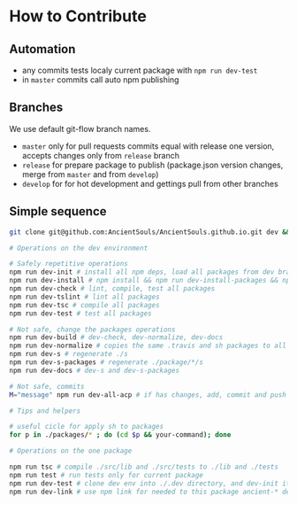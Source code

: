 # How to Contribute

## Automation

- any commits tests localy current package with `npm run dev-test`
- in `master` commits call auto npm publishing

## Branches

We use default git-flow branch names.

- `master` only for pull requests commits equal with release one version, accepts changes only from `release` branch
- `release` for prepare package to publish (package.json version changes, merge from `master` and from `develop`)
- `develop` for for hot development and gettings pull from other branches

## Simple sequence

```sh
git clone git@github.com:AncientSouls/AncientSouls.github.io.git dev && cd dev

# Operations on the dev environment

# Safely repetitive operations
npm run dev-init # install all npm deps, load all packages from dev branch, compile, lint and test all packages
npm run dev-install # npm install && npm run dev-install-packages && npm run dev-set-links && npm run dev-use-links (install all deps for all packages, link all ancient packages together)
npm run dev-check # lint, compile, test all packages
npm run dev-tslint # lint all packages
npm run dev-tsc # compile all packages
npm run dev-test # test all packages

# Not safe, change the packages operations
npm run dev-build # dev-check, dev-normalize, dev-docs
npm run dev-normalize # copies the same .travis and sh packages to all packages
npm run dev-s # regenerate ./s
npm run dev-s-packages # regenerate ./package/*/s
npm run dev-docs # dev-s and dev-s-packages

# Not safe, commits
M="message" npm run dev-all-acp # if has changes, add, commit and push all with message into all repositories includes root dev repository (without s submodule in root)

# Tips and helpers

# useful cicle for apply sh to packages
for p in ./packages/* ; do (cd $p && your-command); done

# Operations on the one package

npm run tsc # compile ./src/lib and ./src/tests to ./lib and ./tests
npm run test # run tests only for current package
npm run dev-test # clone dev env into ./.dev directory, and dev-init it but relink current package for use it for other packages (dev env clone all packages last dev branch versions for test)
npm run dev-link # use npm link for needed to this package ancient-* dependencies
```